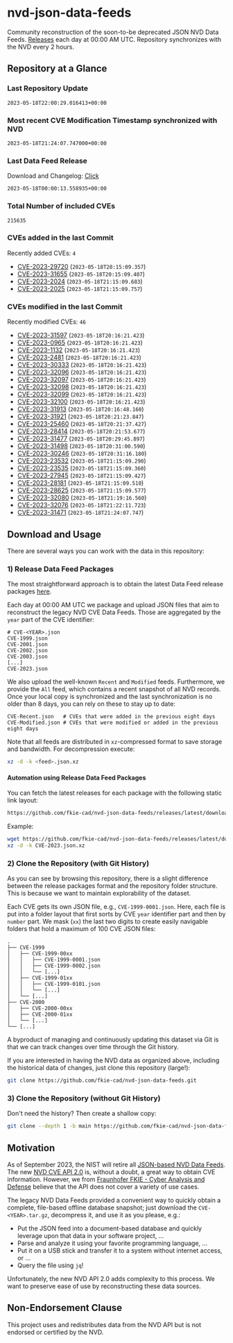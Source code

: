 # nvd-json-data-feeds

Community reconstruction of the soon-to-be deprecated JSON NVD Data Feeds. 
[Releases](https://github.com/fkie-cad/nvd-json-data-feeds/releases/latest) each day at 00:00 AM UTC.
Repository synchronizes with the NVD every 2 hours.

## Repository at a Glance

### Last Repository Update

```plain
2023-05-18T22:00:29.016413+00:00
```

### Most recent CVE Modification Timestamp synchronized with NVD

```plain
2023-05-18T21:24:07.747000+00:00
```

### Last Data Feed Release

Download and Changelog: [Click](https://github.com/fkie-cad/nvd-json-data-feeds/releases/latest)

```plain
2023-05-18T00:00:13.558935+00:00
```

### Total Number of included CVEs

```plain
215635
```

### CVEs added in the last Commit

Recently added CVEs: `4`

* [CVE-2023-29720](CVE-2023/CVE-2023-297xx/CVE-2023-29720.json) (`2023-05-18T20:15:09.357`)
* [CVE-2023-31655](CVE-2023/CVE-2023-316xx/CVE-2023-31655.json) (`2023-05-18T20:15:09.407`)
* [CVE-2023-2024](CVE-2023/CVE-2023-20xx/CVE-2023-2024.json) (`2023-05-18T21:15:09.683`)
* [CVE-2023-2025](CVE-2023/CVE-2023-20xx/CVE-2023-2025.json) (`2023-05-18T21:15:09.757`)


### CVEs modified in the last Commit

Recently modified CVEs: `46`

* [CVE-2023-31597](CVE-2023/CVE-2023-315xx/CVE-2023-31597.json) (`2023-05-18T20:16:21.423`)
* [CVE-2023-0965](CVE-2023/CVE-2023-09xx/CVE-2023-0965.json) (`2023-05-18T20:16:21.423`)
* [CVE-2023-1132](CVE-2023/CVE-2023-11xx/CVE-2023-1132.json) (`2023-05-18T20:16:21.423`)
* [CVE-2023-2481](CVE-2023/CVE-2023-24xx/CVE-2023-2481.json) (`2023-05-18T20:16:21.423`)
* [CVE-2023-30333](CVE-2023/CVE-2023-303xx/CVE-2023-30333.json) (`2023-05-18T20:16:21.423`)
* [CVE-2023-32096](CVE-2023/CVE-2023-320xx/CVE-2023-32096.json) (`2023-05-18T20:16:21.423`)
* [CVE-2023-32097](CVE-2023/CVE-2023-320xx/CVE-2023-32097.json) (`2023-05-18T20:16:21.423`)
* [CVE-2023-32098](CVE-2023/CVE-2023-320xx/CVE-2023-32098.json) (`2023-05-18T20:16:21.423`)
* [CVE-2023-32099](CVE-2023/CVE-2023-320xx/CVE-2023-32099.json) (`2023-05-18T20:16:21.423`)
* [CVE-2023-32100](CVE-2023/CVE-2023-321xx/CVE-2023-32100.json) (`2023-05-18T20:16:21.423`)
* [CVE-2023-31913](CVE-2023/CVE-2023-319xx/CVE-2023-31913.json) (`2023-05-18T20:16:48.160`)
* [CVE-2023-31921](CVE-2023/CVE-2023-319xx/CVE-2023-31921.json) (`2023-05-18T20:21:23.847`)
* [CVE-2023-25460](CVE-2023/CVE-2023-254xx/CVE-2023-25460.json) (`2023-05-18T20:21:37.427`)
* [CVE-2023-28414](CVE-2023/CVE-2023-284xx/CVE-2023-28414.json) (`2023-05-18T20:21:53.677`)
* [CVE-2023-31477](CVE-2023/CVE-2023-314xx/CVE-2023-31477.json) (`2023-05-18T20:29:45.897`)
* [CVE-2023-31498](CVE-2023/CVE-2023-314xx/CVE-2023-31498.json) (`2023-05-18T20:31:00.590`)
* [CVE-2023-30246](CVE-2023/CVE-2023-302xx/CVE-2023-30246.json) (`2023-05-18T20:31:16.180`)
* [CVE-2023-23532](CVE-2023/CVE-2023-235xx/CVE-2023-23532.json) (`2023-05-18T21:15:09.290`)
* [CVE-2023-23535](CVE-2023/CVE-2023-235xx/CVE-2023-23535.json) (`2023-05-18T21:15:09.360`)
* [CVE-2023-27945](CVE-2023/CVE-2023-279xx/CVE-2023-27945.json) (`2023-05-18T21:15:09.427`)
* [CVE-2023-28181](CVE-2023/CVE-2023-281xx/CVE-2023-28181.json) (`2023-05-18T21:15:09.510`)
* [CVE-2023-28625](CVE-2023/CVE-2023-286xx/CVE-2023-28625.json) (`2023-05-18T21:15:09.577`)
* [CVE-2023-32080](CVE-2023/CVE-2023-320xx/CVE-2023-32080.json) (`2023-05-18T21:19:16.560`)
* [CVE-2023-32076](CVE-2023/CVE-2023-320xx/CVE-2023-32076.json) (`2023-05-18T21:22:11.723`)
* [CVE-2023-31471](CVE-2023/CVE-2023-314xx/CVE-2023-31471.json) (`2023-05-18T21:24:07.747`)


## Download and Usage

There are several ways you can work with the data in this repository:

### 1) Release Data Feed Packages

The most straightforward approach is to obtain the latest Data Feed release packages [here](releases/latest).

Each day at 00:00 AM UTC we package and upload JSON files that aim to reconstruct the legacy NVD CVE Data Feeds.
Those are aggregated by the `year` part of the CVE identifier:

```
# CVE-<YEAR>.json
CVE-1999.json
CVE-2001.json
CVE-2002.json
CVE-2003.json
[...]
CVE-2023.json
```

We also upload the well-known `Recent` and `Modified` feeds.
Furthermore, we provide the `All` feed, which contains a recent snapshot of all NVD records.
Once your local copy is synchronized and the last synchronization is no older than 8 days, you can rely on these to stay up to date:

```plain
CVE-Recent.json   # CVEs that were added in the previous eight days
CVE-Modified.json # CVEs that were modified or added in the previous eight days
```

Note that all feeds are distributed in `xz`-compressed format to save storage and bandwidth.
For decompression execute:

```sh
xz -d -k <feed>.json.xz
```


#### Automation using Release Data Feed Packages

You can fetch the latest releases for each package with the following static link layout:

```sh
https://github.com/fkie-cad/nvd-json-data-feeds/releases/latest/download/CVE-<YEAR>.json.xz
```

Example:

```sh
wget https://github.com/fkie-cad/nvd-json-data-feeds/releases/latest/download/CVE-2023.json.xz
xz -d -k CVE-2023.json.xz
```

### 2) Clone the Repository (with Git History)

As you can see by browsing this repository, there is a slight difference between the release packages format and the repository folder structure.
This is because we want to maintain explorability of the dataset.

Each CVE gets its own JSON file, e.g., `CVE-1999-0001.json`.
Here, each file is put into a folder layout that first sorts by CVE `year` identifier part and then by `number` part.
We mask (`xx`) the last two digits to create easily navigable folders that hold a maximum of 100 CVE JSON files:

```plain
.
├── CVE-1999
│   ├── CVE-1999-00xx
│   │   ├── CVE-1999-0001.json
│   │   ├── CVE-1999-0002.json
│   │   └── [...]
│   ├── CVE-1999-01xx
│   │   ├── CVE-1999-0101.json
│   │   └── [...]
│   └── [...]
├── CVE-2000
│   ├── CVE-2000-00xx
│   ├── CVE-2000-01xx
│   └── [...]
└── [...]
```

A byproduct of managing and continuously updating this dataset via Git is that we can track changes over time through the Git history.

If you are interested in having the NVD data as organized above, including the historical data of changes, just clone this repository (large!):

```sh
git clone https://github.com/fkie-cad/nvd-json-data-feeds.git
```

### 3) Clone the Repository (without Git History)

Don't need the history? Then create a shallow copy:

```sh
git clone --depth 1 -b main https://github.com/fkie-cad/nvd-json-data-feeds.git
```

## Motivation

As of September 2023, the NIST will retire all [JSON-based NVD Data Feeds](https://nvd.nist.gov/vuln/data-feeds#divRetirementBanner-1).
The new [NVD CVE API 2.0](https://nvd.nist.gov/developers/vulnerabilities) is, without a doubt, a great way to obtain CVE information.
However, we from [Fraunhofer FKIE - Cyber Analysis and Defense](https://www.fkie.fraunhofer.de/en/departments/cad.html) believe that the API does not cover a variety of use cases.

The legacy NVD Data Feeds provided a convenient way to quickly obtain a complete, file-based offline database snapshot; just download the `CVE-<YEAR>.tar.gz`, decompress it, and use it as you please, e.g.:

* Put the JSON feed into a document-based database and quickly leverage upon that data in your software project, ...
* Parse and analyze it using your favorite programming language, ...
* Put it on a USB stick and transfer it to a system without internet access, or ...
* Query the file using `jq`!

Unfortunately, the new NVD API 2.0 adds complexity to this process.
We want to preserve ease of use by reconstructing these data sources.

## Non-Endorsement Clause

This project uses and redistributes data from the NVD API but is not endorsed or certified by the NVD.